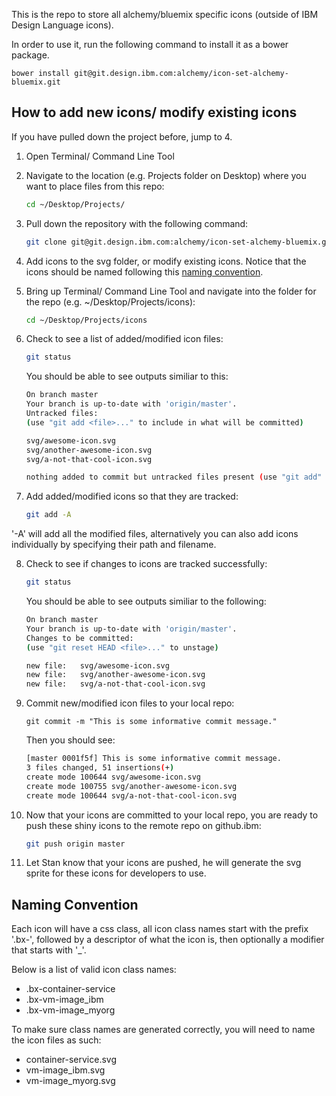 This is the repo to store all alchemy/bluemix specific icons (outside of IBM Design Language icons).

In order to use it, run the following command to install it as a bower package.

```
bower install git@git.design.ibm.com:alchemy/icon-set-alchemy-bluemix.git
```

## How to add new icons/ modify existing icons
If you have pulled down the project before, jump to 4.
1. Open Terminal/ Command Line Tool
2. Navigate to the location (e.g. Projects folder on Desktop) where you want to place files from this repo:
	
	```bash
	cd ~/Desktop/Projects/
	```
3. Pull down the repository with the following command:
	
	```bash
	git clone git@git.design.ibm.com:alchemy/icon-set-alchemy-bluemix.git
	```
4. Add icons to the svg folder, or modify existing icons. Notice that the icons should be named following this [naming convention](#naming-convention).
5. Bring up Terminal/ Command Line Tool and navigate into the folder for the repo (e.g. ~/Desktop/Projects/icons):
	
	```bash
	cd ~/Desktop/Projects/icons
	```
6. Check to see a list of added/modified icon files:
	
	```bash
	git status
	```
	
	You should be able to see outputs similiar to this:
	
	
	```bash
	On branch master
	Your branch is up-to-date with 'origin/master'.
	Untracked files:
	(use "git add <file>..." to include in what will be committed)

	svg/awesome-icon.svg
	svg/another-awesome-icon.svg
	svg/a-not-that-cool-icon.svg

	nothing added to commit but untracked files present (use "git add" to track)
	
	```
	
7. Add added/modified icons so that they are tracked:

	```bash
	git add -A
	```
'-A' will add all the modified files, alternatively you can also add icons individually by specifying their path and filename.
	
8. Check to see if changes to icons are tracked successfully:
	
	```bash
	git status
	```
	
	You should be able to see outputs similiar to the following:
	
	```bash
	On branch master
	Your branch is up-to-date with 'origin/master'.
	Changes to be committed:
  	(use "git reset HEAD <file>..." to unstage)

	new file:   svg/awesome-icon.svg
	new file:   svg/another-awesome-icon.svg
	new file:   svg/a-not-that-cool-icon.svg

	```
	
9. Commit new/modified icon files to your local repo:

	```
	git commit -m "This is some informative commit message."
	```
	
	Then you should see:
	
	```bash
	[master 0001f5f] This is some informative commit message.
 	3 files changed, 51 insertions(+)
 	create mode 100644 svg/awesome-icon.svg
 	create mode 100755 svg/another-awesome-icon.svg
 	create mode 100644 svg/a-not-that-cool-icon.svg
	```
	
10. Now that your icons are committed to your local repo, you are ready to push these shiny icons to the remote repo on github.ibm:

	```bash
	git push origin master
	```

11. Let Stan know that your icons are pushed, he will generate the svg sprite for these icons for developers to use.

## Naming Convention <a id="naming-convention"></a>

Each icon will have a css class, all icon class names start with the prefix '.bx-', followed by a descriptor of what the icon is, then optionally a modifier that starts with '_'.

Below is a list of valid icon class names:

* .bx-container-service
* .bx-vm-image_ibm
* .bx-vm-image_myorg

To make sure class names are generated correctly, you will need to name the icon files as such:

* container-service.svg
* vm-image_ibm.svg
* vm-image_myorg.svg